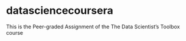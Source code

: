 # datasciencecoursera
This is the Peer-graded Assignment of the The Data Scientist’s Toolbox course 
